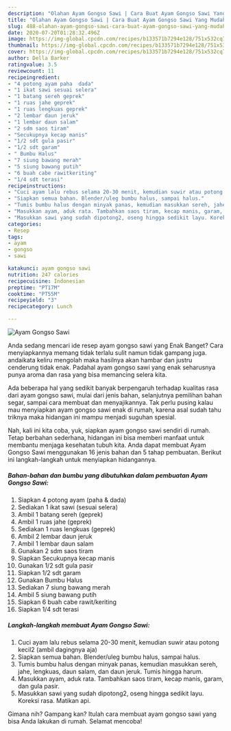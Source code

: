```yaml
---
description: "Olahan Ayam Gongso Sawi | Cara Buat Ayam Gongso Sawi Yang Mudah Dan Praktis"
title: "Olahan Ayam Gongso Sawi | Cara Buat Ayam Gongso Sawi Yang Mudah Dan Praktis"
slug: 488-olahan-ayam-gongso-sawi-cara-buat-ayam-gongso-sawi-yang-mudah-dan-praktis
date: 2020-07-20T01:28:32.496Z
image: https://img-global.cpcdn.com/recipes/b133571b7294e128/751x532cq70/ayam-gongso-sawi-foto-resep-utama.jpg
thumbnail: https://img-global.cpcdn.com/recipes/b133571b7294e128/751x532cq70/ayam-gongso-sawi-foto-resep-utama.jpg
cover: https://img-global.cpcdn.com/recipes/b133571b7294e128/751x532cq70/ayam-gongso-sawi-foto-resep-utama.jpg
author: Della Barker
ratingvalue: 3.5
reviewcount: 11
recipeingredient:
- "4 potong ayam paha  dada"
- "1 ikat sawi sesuai selera"
- "1 batang sereh geprek"
- "1 ruas jahe geprek"
- "1 ruas lengkuas geprek"
- "2 lembar daun jeruk"
- "1 lembar daun salam"
- "2 sdm saos tiram"
- "Secukupnya kecap manis"
- "1/2 sdt gula pasir"
- "1/2 sdt garam"
- " Bumbu Halus"
- "7 siung bawang merah"
- "5 siung bawang putih"
- "6 buah cabe rawitkeriting"
- "1/4 sdt terasi"
recipeinstructions:
- "Cuci ayam lalu rebus selama 20-30 menit, kemudian suwir atau potong kecil2 (ambil dagingnya aja)"
- "Siapkan semua bahan. Blender/uleg bumbu halus, sampai halus."
- "Tumis bumbu halus dengan minyak panas, kemudian masukkan sereh, jahe, lengkuas, daun salam, dan daun jeruk. Tumis hingga harum."
- "Masukkan ayam, aduk rata. Tambahkan saos tiram, kecap manis, garam, dan gula pasir."
- "Masukkan sawi yang sudah dipotong2, oseng hingga sedikit layu. Koreksi rasa. Matikan api."
categories:
- Resep
tags:
- ayam
- gongso
- sawi

katakunci: ayam gongso sawi 
nutrition: 247 calories
recipecuisine: Indonesian
preptime: "PT17M"
cooktime: "PT55M"
recipeyield: "3"
recipecategory: Lunch

---
```



![Ayam Gongso Sawi](https://img-global.cpcdn.com/recipes/b133571b7294e128/751x532cq70/ayam-gongso-sawi-foto-resep-utama.jpg)

Anda sedang mencari ide resep ayam gongso sawi yang Enak Banget? Cara menyiapkannya memang tidak terlalu sulit namun tidak gampang juga. andaikata keliru mengolah maka hasilnya akan hambar dan justru cenderung tidak enak. Padahal ayam gongso sawi yang enak seharusnya punya aroma dan rasa yang bisa memancing selera kita.

Ada beberapa hal yang sedikit banyak berpengaruh terhadap kualitas rasa dari ayam gongso sawi, mulai dari jenis bahan, selanjutnya pemilihan bahan segar, sampai cara membuat dan menyajikannya. Tak perlu pusing kalau mau menyiapkan ayam gongso sawi enak di rumah, karena asal sudah tahu triknya maka hidangan ini mampu menjadi suguhan spesial.




Nah, kali ini kita coba, yuk, siapkan ayam gongso sawi sendiri di rumah. Tetap berbahan sederhana, hidangan ini bisa memberi manfaat untuk membantu menjaga kesehatan tubuh kita. Anda dapat membuat Ayam Gongso Sawi menggunakan 16 jenis bahan dan 5 tahap pembuatan. Berikut ini langkah-langkah untuk menyiapkan hidangannya.

<!--inarticleads1-->

##### Bahan-bahan dan bumbu yang dibutuhkan dalam pembuatan Ayam Gongso Sawi:

1. Siapkan 4 potong ayam (paha &amp; dada)
1. Sediakan 1 ikat sawi (sesuai selera)
1. Ambil 1 batang sereh (geprek)
1. Ambil 1 ruas jahe (geprek)
1. Sediakan 1 ruas lengkuas (geprek)
1. Ambil 2 lembar daun jeruk
1. Ambil 1 lembar daun salam
1. Gunakan 2 sdm saos tiram
1. Siapkan Secukupnya kecap manis
1. Gunakan 1/2 sdt gula pasir
1. Siapkan 1/2 sdt garam
1. Gunakan  Bumbu Halus
1. Sediakan 7 siung bawang merah
1. Ambil 5 siung bawang putih
1. Siapkan 6 buah cabe rawit/keriting
1. Siapkan 1/4 sdt terasi




<!--inarticleads2-->

##### Langkah-langkah membuat Ayam Gongso Sawi:

1. Cuci ayam lalu rebus selama 20-30 menit, kemudian suwir atau potong kecil2 (ambil dagingnya aja)
1. Siapkan semua bahan. Blender/uleg bumbu halus, sampai halus.
1. Tumis bumbu halus dengan minyak panas, kemudian masukkan sereh, jahe, lengkuas, daun salam, dan daun jeruk. Tumis hingga harum.
1. Masukkan ayam, aduk rata. Tambahkan saos tiram, kecap manis, garam, dan gula pasir.
1. Masukkan sawi yang sudah dipotong2, oseng hingga sedikit layu. Koreksi rasa. Matikan api.




Gimana nih? Gampang kan? Itulah cara membuat ayam gongso sawi yang bisa Anda lakukan di rumah. Selamat mencoba!
